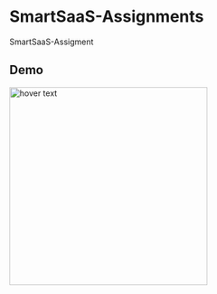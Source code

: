 # SmartSaaS-Assignments

SmartSaaS-Assigment

## Demo

<img src="https://github.com/ViniUK00/SmartSaaS-Assignments/blob/main/demo.png" width="350" title="hover text">
